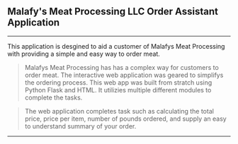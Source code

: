  ## Malafy's Meat Processing LLC Order Assistant Application
 ------------------------------------------------------------------
 This application is desgined to aid a customer of Malafys Meat Processing with providing a simple and easy way to order meat.
 
 > Malafys Meat Processing has has a complex way for customers to order meat. The interactive web application was geared to simplifys the ordering process. This web app was built from stratch using Python Flask and HTML. It utilizies multiple different modules to complete the tasks.
 
 >The web application completes task such as calculating the total price, price per item, number of pounds ordered, and supply an easy to understand summary of your order. 
 
-------------------------------------------------------------------
